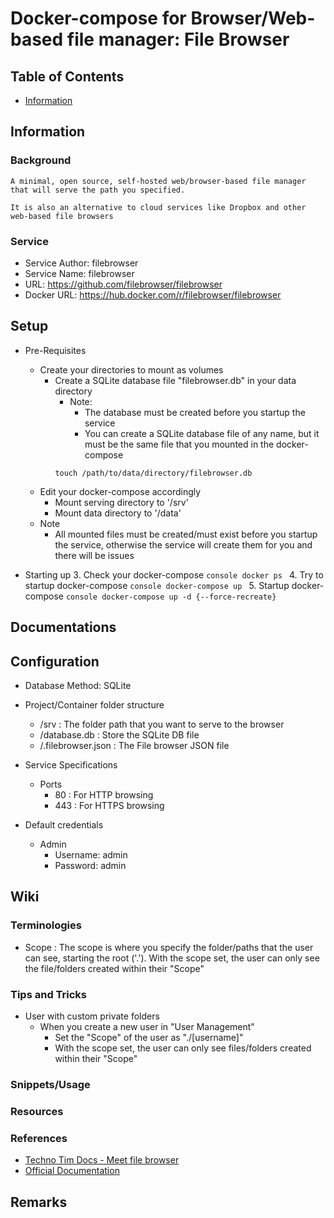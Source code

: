 # Docker-compose for Browser/Web-based file manager: File Browser

## Table of Contents
+ [Information](#information)

## Information
### Background
```
A minimal, open source, self-hosted web/browser-based file manager that will serve the path you specified.

It is also an alternative to cloud services like Dropbox and other web-based file browsers
```

### Service
+ Service Author: filebrowser
+ Service Name: filebrowser
+ URL: https://github.com/filebrowser/filebrowser
+ Docker URL: https://hub.docker.com/r/filebrowser/filebrowser

## Setup
- Pre-Requisites
    - Create your directories to mount as volumes
        - Create a SQLite database file "filebrowser.db" in your data directory
            - Note: 
                + The database must be created before you startup the service
                + You can create a SQLite database file of any name, but it must be the same file that you mounted in the docker-compose
            ```console
            touch /path/to/data/directory/filebrowser.db
            ```
    - Edit your docker-compose accordingly
        + Mount serving directory to '/srv'
        + Mount data directory to '/data'
    - Note
        + All mounted files must be created/must exist before you startup the service, otherwise the service will create them for you and there will be issues

- Starting up
    3. Check your docker-compose
        ```console
        docker ps
        ```
    4. Try to startup docker-compose
        ```console
        docker-compose up
        ```
    5. Startup docker-compose
        ```console
        docker-compose up -d {--force-recreate}
        ```

## Documentations

## Configuration
- Database Method: SQLite

- Project/Container folder structure
    + /srv : The folder path that you want to serve to the browser
    + /database.db : Store the SQLite DB file
    + /.filebrowser.json : The File browser JSON file

- Service Specifications
    - Ports 
        + 80 : For HTTP browsing
        + 443 : For HTTPS browsing

- Default credentials
    - Admin
        + Username: admin
        + Password: admin

## Wiki 
### Terminologies
+ Scope : The scope is where you specify the folder/paths that the user can see, starting the root ('.'). With the scope set, the user can only see the file/folders created within their "Scope"

### Tips and Tricks
- User with custom private folders 
    - When you create a new user in "User Management"
        + Set the "Scope" of the user as "./[username]"
        + With the scope set, the user can only see files/folders created within their "Scope"

### Snippets/Usage

### Resources

### References
+ [Techno Tim Docs - Meet file browser](https://docs.technotim.live/posts/meet-file-browser/)
+ [Official Documentation](https://filebrowser.org/installation)

## Remarks
